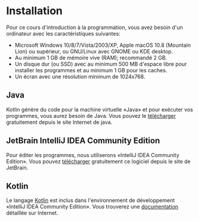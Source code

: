 # Installation

Pour ce cours d'introduction à la programmation, vous avez besoin
d'un ordinateur avec les caractéristiques suivantes:

* Microsoft Windows 10/8/7/Vista/2003/XP, Apple macOS 10.8 (Mountain Lion)
  ou supérieur, ou GNU/Linux avec GNOME ou KDE desktop.
* Au minimum 1 GB de mémoire vive (RAM); recommandé 2 GB.
* Un disque dur (ou SSD) avec au minimum 500 MB d'espace libre pour installer
  les programmes et au minimum 1 GB pour les caches.
* Un écran avec une résolution minimum de 1024x768.

## Java

Kotlin génère du code pour la machine virtuelle «Java» et pour exécuter vos programmes, vous aurez besoin de Java. Vous pouvez le
[télécharger](http://www.oracle.com/technetwork/java/javase/downloads/jdk8-downloads-2133151.html) gratuitement depuis le site Internet de java.

## JetBrain IntelliJ IDEA Community Edition

Pour éditer les programmes, nous utiliserons «IntelliJ IDEA Community Edition». Vous pouvez
[télécharger](https://www.jetbrains.com/idea/download/) gratuitement
ce logiciel depuis le site de JetBrain.

## Kotlin

Le langage [Kotlin](https://kotlinlang.org/) est inclus dans l'environnement de développement «IntelliJ IDEA Community Edition». Vous trouverez une
[documentation](https://kotlinlang.org/docs/reference/) détaillée sur Internet.